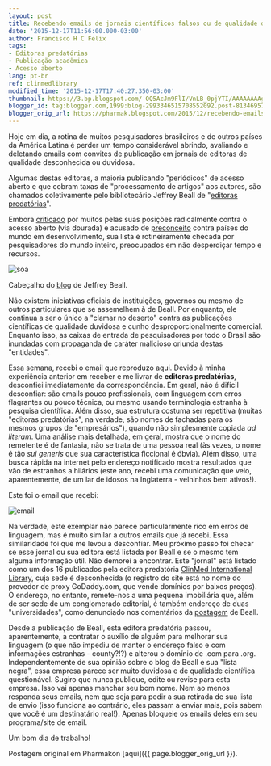 ```yaml
---
layout: post
title: Recebendo emails de jornais científicos falsos ou de qualidade duvidosa - ClinMedlibrary.org
date: '2015-12-17T11:56:00.000-03:00'
author: Francisco H C Felix
tags:
- Editoras predatórias
- Publicação acadêmica
- Acesso aberto
lang: pt-br
ref: clinmedlibrary
modified_time: '2015-12-17T17:40:27.350-03:00'
thumbnail: https://3.bp.blogspot.com/-OQ5AcJm9FlI/VnLB_0pjYTI/AAAAAAAAgLo/jC7dKv0TMDI/s72-c/soa.png
blogger_id: tag:blogger.com,1999:blog-2993346515708552092.post-8134695793632940032
blogger_orig_url: https://pharmak.blogspot.com/2015/12/recebendo-emails-de-jornais-cientificos.html
---
```


Hoje em dia, a rotina de muitos pesquisadores brasileiros e de outros países da América Latina é perder um tempo considerável abrindo, avaliando e deletando emails com convites de publicação em jornais de editoras de qualidade desconhecida ou duvidosa.

Algumas destas editoras, a maioria publicando "periódicos" de acesso aberto e que cobram taxas de "processamento de artigos" aos autores, são chamados coletivamente pelo bibliotecário Jeffrey Beall de "[editoras predatórias](https://scholarlyoa.com/publishers/)".

Embora [criticado](https://circuitoacademico.com.br/2015/08/13/fast-food-nao-obrigado/) por muitos pelas suas posições radicalmente contra o acesso aberto (via dourada) e acusado de [preconceito](https://blog.scielo.org/blog/2015/08/04/jeffrey-beall-e-as-listas-negras/) contra países do mundo em desenvolvimento, sua lista é rotineiramente checada por pesquisadores do mundo inteiro, preocupados em não desperdiçar tempo e recursos.

![soa](https://3.bp.blogspot.com/-OQ5AcJm9FlI/VnLB_0pjYTI/AAAAAAAAgLo/jC7dKv0TMDI/s400/soa.png)

Cabeçalho do [blog](https://scholarlyoa.com/) de Jeffrey Beall.

Não existem iniciativas oficiais de instituições, governos ou mesmo de outros particulares que se assemelhem à de Beall. Por enquanto, ele continua a ser o único a "clamar no deserto" contra as publicações científicas de qualidade duvidosa e cunho desproporcionalmente comercial. Enquanto isso, as caixas de entrada de pesquisadores por todo o Brasil são inundadas com propaganda de caráter malicioso oriunda destas "entidades".

Essa semana, recebi o email que reproduzo aqui. Devido à minha experiência anterior em receber e me livrar de **editoras predatórias**, desconfiei imediatamente da correspondência. Em geral, não é difícil desconfiar: são emails pouco profissionais, com linguagem com erros flagrantes ou pouco técnica, ou mesmo usando terminologia estranha à pesquisa científica. Além disso, sua estrutura costuma ser repetitiva (muitas "editoras predatórias", na verdade, são nomes de fachadas para os mesmos grupos de "empresários"), quando não simplesmente copiada *ad literam*. Uma análise mais detalhada, em geral, mostra que o nome do remetente é de fantasia, não se trata de uma pessoa real (às vezes, o nome é tão *sui generis* que sua característica ficcional é óbvia). Além disso, uma busca rápida na internet pelo endereço notificado mostra resultados que vão de estranhos a hilários (este ano, recebi uma comunicação que veio, aparentemente, de um lar de idosos na Inglaterra - velhinhos bem ativos!).

Este foi o email que recebi:

![email](https://4.bp.blogspot.com/-4fyVo1bL11c/VnLGdWSq20I/AAAAAAAAgL0/F15zBrhh-tI/s1600/email.png)

Na verdade, este exemplar não parece particularmente rico em erros de linguagem, mas é muito similar a outros emails que já recebi. Essa similaridade foi que me levou a desconfiar. Meu próximo passo foi checar se esse jornal ou sua editora está listada por Beall e se o mesmo tem alguma informação útil. Não demorei a encontrar. Este "jornal" está listado como um dos 16 publicados pela editora predatória [ClinMed International Library](https://clinmedjournals.org/), cuja sede é desconhecida (o registro do site está no nome do provedor de proxy GoDaddy.com, que vende domínios por baixos preços). O endereço, no entanto, remete-nos a uma pequena imobiliária que, além de ser sede de um conglomerado editorial, é também endereço de duas "universidades", como denunciado nos comentários da [postagem](https://scholarlyoa.com/2014/09/09/open-access-publisher-sends-extremely-annoying-spam-emails/#more-4151) de Beall.

Desde a publicação de Beall, esta editora predatória passou, aparentemente, a contratar o auxílio de alguém para melhorar sua linguagem (o que não impediu de manter o endereço falso e com informações estranhas - county?!?) e alterou o domínio de .com para .org. Independentemente de sua opinião sobre o blog de Beall e sua "lista negra", essa empresa parece ser muito duvidosa e de qualidade científica questionável. Sugiro que nunca publique, edite ou revise para esta empresa. Isso vai apenas manchar seu bom nome. Nem ao menos responda seus emails, nem que seja para pedir a sua retirada de sua lista de envio (isso funciona ao contrário, eles passam a enviar mais, pois sabem que você é um destinatário real!). Apenas bloqueie os emails deles em seu programa/site de email.

Um bom dia de trabalho!

Postagem original em Pharmakon [aqui]({{ page.blogger_orig_url }}).
